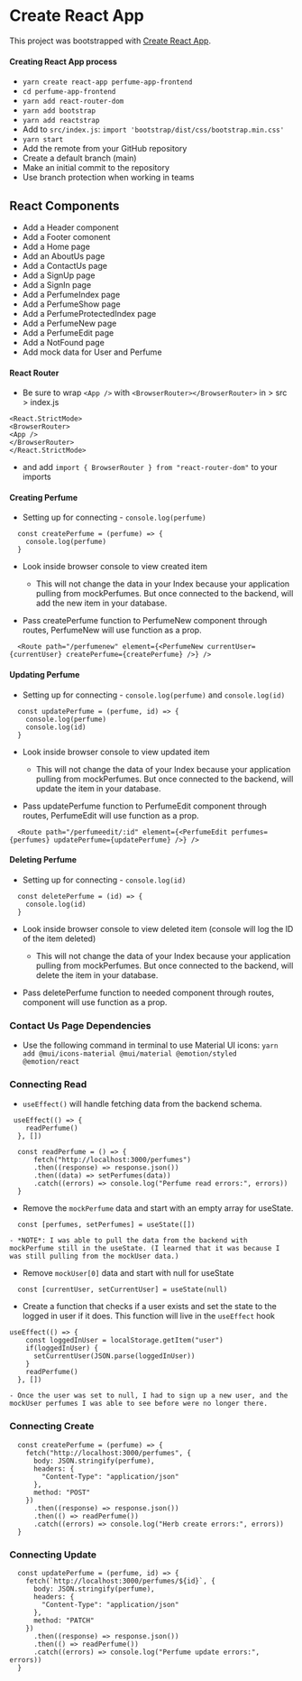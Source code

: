 # Create React App
This project was bootstrapped with [Create React App](https://github.com/facebook/create-react-app).
#### Creating React App process
- `yarn create react-app perfume-app-frontend`
- `cd perfume-app-frontend`
- `yarn add react-router-dom`
- `yarn add bootstrap`
- `yarn add reactstrap`
- Add to `src/index.js`: `import 'bootstrap/dist/css/bootstrap.min.css'`
- `yarn start`
- Add the remote from your GitHub repository
- Create a default branch (main)
- Make an initial commit to the repository
- Use branch protection when working in teams

## React Components
- Add a Header component
- Add a Footer comonent
- Add a Home page
- Add an AboutUs page
- Add a ContactUs page
- Add a SignUp page
- Add a SignIn page
- Add a PerfumeIndex page
- Add a PerfumeShow page
- Add a PerfumeProtectedIndex page
- Add a PerfumeNew page
- Add a PerfumeEdit page
- Add a NotFound page
- Add mock data for User and Perfume
#### React Router
- Be sure to wrap `<App />` with `<BrowserRouter></BrowserRouter>` in > src > index.js

```
<React.StrictMode>
<BrowserRouter>
<App />
</BrowserRouter>
</React.StrictMode>
```

- and add `import { BrowserRouter } from "react-router-dom"` to your imports

#### Creating Perfume
- Setting up for connecting - `console.log(perfume)`
```
  const createPerfume = (perfume) => {
    console.log(perfume)
  }
```
- Look inside browser console to view created item
  - This will not change the data in your Index because your application pulling from mockPerfumes. But once connected to the backend, will add the new item in your database.

- Pass createPerfume function to PerfumeNew component through routes, PerfumeNew will use function as a prop.
```
  <Route path="/perfumenew" element={<PerfumeNew currentUser={currentUser} createPerfume={createPerfume} />} />
```

#### Updating Perfume
- Setting up for connecting - `console.log(perfume)` and `console.log(id)`
```
  const updatePerfume = (perfume, id) => {
    console.log(perfume)
    console.log(id)
  }
```
- Look inside browser console to view updated item
  - This will not change the data of your Index because your application pulling from mockPerfumes. But once connected to the backend, will update the item in your database.

- Pass updatePerfume function to PerfumeEdit component through routes, PerfumeEdit will use function as a prop.
```
  <Route path="/perfumeedit/:id" element={<PerfumeEdit perfumes={perfumes} updatePerfume={updatePerfume} />} />
```

#### Deleting Perfume
- Setting up for connecting - `console.log(id)`
```
  const deletePerfume = (id) => {
    console.log(id)
  }
```
- Look inside browser console to view deleted item (console will log the ID of the item deleted)
  - This will not change the data of your Index because your application pulling from mockPerfumes. But once connected to the backend, will delete the item in your database.

- Pass deletePerfume function to needed component through routes, component will use function as a prop.

### Contact Us Page Dependencies
- Use the following command in terminal to use Material UI icons: `yarn add @mui/icons-material @mui/material @emotion/styled @emotion/react`

### Connecting Read
- `useEffect()` will handle fetching data from the backend schema.
```
 useEffect(() => {
    readPerfume()
  }, [])
```
```
  const readPerfume = () => {
      fetch("http://localhost:3000/perfumes")
      .then((response) => response.json())
      .then((data) => setPerfumes(data))
      .catch((errors) => console.log("Perfume read errors:", errors))
  }
```
- Remove the `mockPerfume` data and start with an empty array for useState.
```
  const [perfumes, setPerfumes] = useState([])
```
    - *NOTE*: I was able to pull the data from the backend with mockPerfume still in the useState. (I learned that it was because I was still pulling from the mockUser data.)

- Remove `mockUser[0]` data and start with null for useState
```
  const [currentUser, setCurrentUser] = useState(null)
```
- Create a function that checks if a user exists and set the state to the logged in user if it does. This function will live in the `useEffect` hook
```
useEffect(() => {
    const loggedInUser = localStorage.getItem("user")
    if(loggedInUser) {
      setCurrentUser(JSON.parse(loggedInUser))
    }
    readPerfume()
  }, [])
```
    - Once the user was set to null, I had to sign up a new user, and the mockUser perfumes I was able to see before were no longer there.

### Connecting Create
```
  const createPerfume = (perfume) => {
    fetch("http://localhost:3000/perfumes", {
      body: JSON.stringify(perfume),
      headers: {
        "Content-Type": "application/json"
      },
      method: "POST"
    })
      .then((response) => response.json())
      .then(() => readPerfume())
      .catch((errors) => console.log("Herb create errors:", errors))
  }
```

### Connecting Update
```
  const updatePerfume = (perfume, id) => {
    fetch(`http://localhost:3000/perfumes/${id}`, {
      body: JSON.stringify(perfume),
      headers: {
        "Content-Type": "application/json"
      },
      method: "PATCH"
    })
      .then((response) => response.json())
      .then(() => readPerfume())
      .catch((errors) => console.log("Perfume update errors:", errors))
  }
```